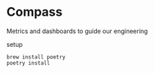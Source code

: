 # Compass

Metrics and dashboards to guide our engineering

setup
```
brew install poetry
poetry install
```


